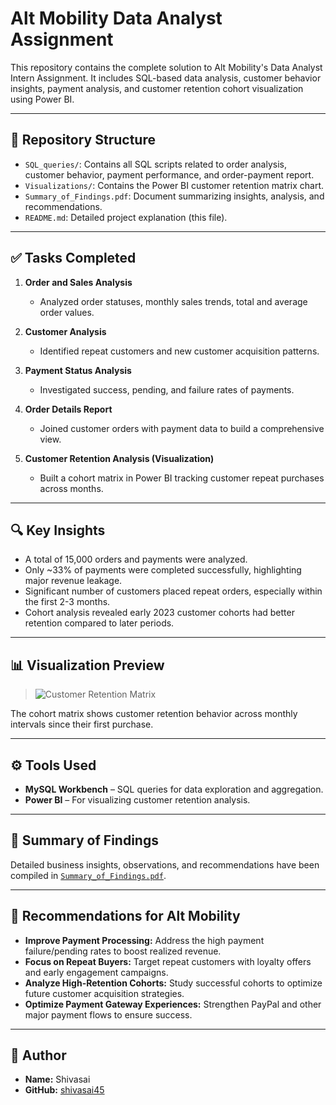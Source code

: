 # Alt Mobility Data Analyst Assignment

This repository contains the complete solution to Alt Mobility's Data Analyst Intern Assignment. It includes SQL-based data analysis, customer behavior insights, payment analysis, and customer retention cohort visualization using Power BI.

---

## 📂 Repository Structure


- `SQL_queries/`: Contains all SQL scripts related to order analysis, customer behavior, payment performance, and order-payment report.
- `Visualizations/`: Contains the Power BI customer retention matrix chart.
- `Summary_of_Findings.pdf`: Document summarizing insights, analysis, and recommendations.
- `README.md`: Detailed project explanation (this file).

---

## ✅ Tasks Completed

1. **Order and Sales Analysis**
   - Analyzed order statuses, monthly sales trends, total and average order values.

2. **Customer Analysis**
   - Identified repeat customers and new customer acquisition patterns.

3. **Payment Status Analysis**
   - Investigated success, pending, and failure rates of payments.

4. **Order Details Report**
   - Joined customer orders with payment data to build a comprehensive view.

5. **Customer Retention Analysis (Visualization)**
   - Built a cohort matrix in Power BI tracking customer repeat purchases across months.

---

## 🔍 Key Insights

- A total of 15,000 orders and payments were analyzed.
- Only ~33% of payments were completed successfully, highlighting major revenue leakage.
- Significant number of customers placed repeat orders, especially within the first 2-3 months.
- Cohort analysis revealed early 2023 customer cohorts had better retention compared to later periods.

---

## 📊 Visualization Preview

> ![Customer Retention Matrix](Visualizations/customer_retention.png)

The cohort matrix shows customer retention behavior across monthly intervals since their first purchase.

---

## ⚙️ Tools Used

- **MySQL Workbench** – SQL queries for data exploration and aggregation.
- **Power BI** – For visualizing customer retention analysis.

---

## 📄 Summary of Findings

Detailed business insights, observations, and recommendations have been compiled in [`Summary_of_Findings.pdf`](Summary_of_Findings.pdf).

---

## 🧠 Recommendations for Alt Mobility

- **Improve Payment Processing:** Address the high payment failure/pending rates to boost realized revenue.
- **Focus on Repeat Buyers:** Target repeat customers with loyalty offers and early engagement campaigns.
- **Analyze High-Retention Cohorts:** Study successful cohorts to optimize future customer acquisition strategies.
- **Optimize Payment Gateway Experiences:** Strengthen PayPal and other major payment flows to ensure success.

---

## 👤 Author

- **Name:** Shivasai
- **GitHub:** [shivasai45](https://github.com/shivasai45)



